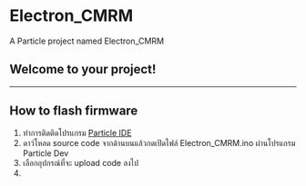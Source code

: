 # Electron_CMRM

A Particle project named Electron_CMRM

## Welcome to your project!
<hr>

## How to flash firmware
1. ทำการติดติดโปรแกรม [Particle IDE](https://docs.particle.io/guide/tools-and-features/dev/)
2. ดาว์โหลด source code จากด้านบนแล้วกดเปิดไฟล์ Electron_CMRM.ino ผ่านโปรแกรม Particle Dev
3. เลือกอุปกรณ์ที่จะ upload code ลงไป
4. 
